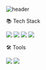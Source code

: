 ![header](https://capsule-render.vercel.app/api?type=waving&height=300&color=gradient&text=Welcome&reversal=true&section=header&desc=Yeongjin's%20GitHub%20Profile&fontAlign=50&fontAlignY=50&descAlignY=63&descAlign=60&animation=fadeIn&fontSize=85&descSize=22)

📚 Tech Stack

<img src="https://img.shields.io/badge/C-A8B9CC?style=flat-square&logo=C&logoColor=white"/> <img src="https://img.shields.io/badge/C++-00599C?style=flat-square&logo=C++&logoColor=white"/> <img src="https://img.shields.io/badge/Python-3766AB?style=flat-square&logo=Python&logoColor=white"/> <img src="https://img.shields.io/badge/Haskell-5D4F85?style=flat-square&logo=Haskell&logoColor=white"/>

🛠️ Tools

<img src="https://img.shields.io/badge/Visual Studio Code-007ACC?style=flat-square&logo=Visual Studio Code&logoColor=white"/> <img src="https://img.shields.io/badge/Vim-019733?style=flat-square&logo=Vim&logoColor=white"/>
